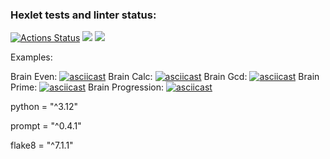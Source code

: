 ### Hexlet tests and linter status:
[![Actions Status](https://github.com/pro0om/python-project-49/actions/workflows/hexlet-check.yml/badge.svg)](https://github.com/pro0om/python-project-49/actions)
<a href="https://codeclimate.com/github/pro0om/python-project-49/maintainability"><img src="https://api.codeclimate.com/v1/badges/9469653930e0f11ad3b1/maintainability" /></a>
<a href="https://codeclimate.com/github/pro0om/python-project-49/test_coverage"><img src="https://api.codeclimate.com/v1/badges/9469653930e0f11ad3b1/test_coverage" /></a>

Examples:

Brain Even:
[![asciicast](https://asciinema.org/a/tpowz7R93yRTurUSU2Hrr1uK7.svg)](https://asciinema.org/a/tpowz7R93yRTurUSU2Hrr1uK7)
Brain Calc:
[![asciicast](https://asciinema.org/a/VcjwDMYPTKQZjo5klEzbxg97f.svg)](https://asciinema.org/a/VcjwDMYPTKQZjo5klEzbxg97f)
Brain Gcd:
[![asciicast](https://asciinema.org/a/Y6THeFQpO7697ByuJfYUHnHts.svg)](https://asciinema.org/a/Y6THeFQpO7697ByuJfYUHnHts)
Brain Prime:
[![asciicast](https://asciinema.org/a/3nlneCbHnOPvmIn0Oy2rZJkTi.svg)](https://asciinema.org/a/3nlneCbHnOPvmIn0Oy2rZJkTi)
Brain Progression:
[![asciicast](https://asciinema.org/a/sGA6WVqHhAKyqf1HerYKUYJMc.svg)](https://asciinema.org/a/sGA6WVqHhAKyqf1HerYKUYJMc)


python = "^3.12"

prompt = "^0.4.1"

flake8 = "^7.1.1"

